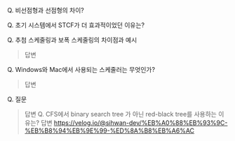 
Q. 비선점형과 선점형의 차이?
> 

Q. 초기 시스템에서 STCF가 더 효과적이었던 이유는?
> 

Q. 추첨 스케줄링과 보폭 스케줄링의 차이점과 예시
> 답변

Q. Windows와 Mac에서 사용되는 스케줄러는 무엇인가?
> 답변

Q. 질문
> 답변
Q. CFS에서 binary search tree 가 아닌 red-black tree를 사용하는 이유는?
> 답변 https://velog.io/@sihwan-dev/%EB%A0%88%EB%93%9C-%EB%B8%94%EB%9E%99-%ED%8A%B8%EB%A6%AC
> 
